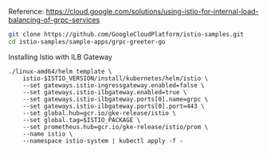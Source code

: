 Reference:
https://cloud.google.com/solutions/using-istio-for-internal-load-balancing-of-grpc-services

```bash
git clone https://github.com/GoogleCloudPlatform/istio-samples.git
cd istio-samples/sample-apps/grpc-greeter-go
```

Installing Istio with ILB Gateway
```
./linux-amd64/helm template \
    istio-$ISTIO_VERSION/install/kubernetes/helm/istio \
    --set gateways.istio-ingressgateway.enabled=false \
    --set gateways.istio-ilbgateway.enabled=true \
    --set gateways.istio-ilbgateway.ports[0].name=grpc \
    --set gateways.istio-ilbgateway.ports[0].port=443 \
    --set global.hub=gcr.io/gke-release/istio \
    --set global.tag=$ISTIO_PACKAGE \
    --set prometheus.hub=gcr.io/gke-release/istio/prom \
    --name istio \
    --namespace istio-system | kubectl apply -f -
```
